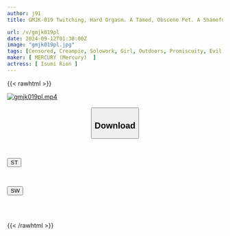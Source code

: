 ```yaml
---
author: j91
title: GMJK-019 Twitching, Hard Orgasm. A Tamed, Obscene Pet. A Shameful, Training, Exposed, Flesh Toilet Princess. A Petite, Petite Girl So Thin And Cute That You Can Dominate Her By Force. Rion Izumi

url: /v/gmjk019pl
date: 2024-09-12T01:30:00Z
image: "gmjk019pl.jpg"
tags: [Censored, Creampie, Solowork, Girl, Outdoors, Promiscuity, Evil	]
maker: [ MERCURY (Mercury)  ]
actress: [ Isumi Rion ]
---
```



{{< rawhtml >}}

<div class="video" data-videoid="Jbp7LRrPGgIjKL9">
    <a href="javascript:;">
        <img src="/v/gmjk019pl/gmjk019pl.jpg" width="WIDTH" height="HEIGHT" alt="gmjk019pl.mp4" loading="lazy">
    </a>
</div>

<script type="text/javascript" src="https://j91.asia/asset/on-demand-st.js"></script>

<br>
  <link rel="stylesheet" href="https://j91.asia/asset/bs5.css">
  
  <center>
  <button class="btn btn-primary" type="button" data-bs-toggle="collapse" data-bs-target=".multi-collapse" aria-expanded="false" aria-controls="multiCollapseExample1 multiCollapseExample2"><h2>Download</h2></button></center>
</p>
<div class="row">
  <div class="col">
    <div class="collapse multi-collapse" id="multiCollapseExample1">
      <div class="card card-body">
	      	      <br>
<div class="buttons">  
<p><a href="/v/gmjk019pl/st.html" target="_blank"><button class="btn-hover color-3"><i class="fa fa-download"></i> ST</button></a></p></div>
    </div>
  </div>
</div>
  <div class="col">
    <div class="collapse multi-collapse" id="multiCollapseExample2">
      <div class="card card-body">
	      <br>
<div class="buttons">
<p><a href="/v/gmjk019pl/sw.html" target="_blank"><button class="btn-hover color-2"><i class="fa fa-download"></i> SW</button></a></p></div>
<br><br>
      </div>
    </div>
  </div>
</div>

{{< /rawhtml >}}